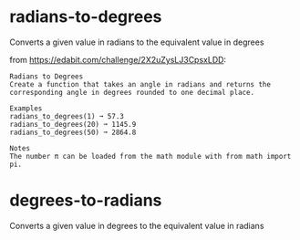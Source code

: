 # radians-to-degrees
Converts a given value in radians to the equivalent value in degrees

from https://edabit.com/challenge/2X2uZysLJ3CpsxLDD:

    Radians to Degrees
    Create a function that takes an angle in radians and returns the corresponding angle in degrees rounded to one decimal place.
    
    Examples
    radians_to_degrees(1) ➞ 57.3
    radians_to_degrees(20) ➞ 1145.9
    radians_to_degrees(50) ➞ 2864.8
    
    Notes
    The number π can be loaded from the math module with from math import pi.
    
# degrees-to-radians
Converts a given value in degrees to the equivalent value in radians
